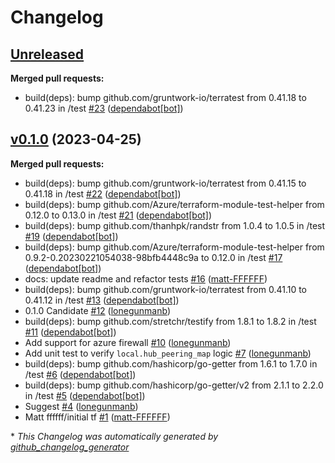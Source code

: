 # Changelog

## [Unreleased](https://github.com/Azure/terraform-azurerm-hubnetworking/tree/HEAD)

**Merged pull requests:**

- build\(deps\): bump github.com/gruntwork-io/terratest from 0.41.18 to 0.41.23 in /test [\#23](https://github.com/Azure/terraform-azurerm-hubnetworking/pull/23) ([dependabot[bot]](https://github.com/apps/dependabot))

## [v0.1.0](https://github.com/Azure/terraform-azurerm-hubnetworking/tree/v0.1.0) (2023-04-25)

**Merged pull requests:**

- build\(deps\): bump github.com/gruntwork-io/terratest from 0.41.15 to 0.41.18 in /test [\#22](https://github.com/Azure/terraform-azurerm-hubnetworking/pull/22) ([dependabot[bot]](https://github.com/apps/dependabot))
- build\(deps\): bump github.com/Azure/terraform-module-test-helper from 0.12.0 to 0.13.0 in /test [\#21](https://github.com/Azure/terraform-azurerm-hubnetworking/pull/21) ([dependabot[bot]](https://github.com/apps/dependabot))
- build\(deps\): bump github.com/thanhpk/randstr from 1.0.4 to 1.0.5 in /test [\#19](https://github.com/Azure/terraform-azurerm-hubnetworking/pull/19) ([dependabot[bot]](https://github.com/apps/dependabot))
- build\(deps\): bump github.com/Azure/terraform-module-test-helper from 0.9.2-0.20230221054038-98bfb4448c9a to 0.12.0 in /test [\#17](https://github.com/Azure/terraform-azurerm-hubnetworking/pull/17) ([dependabot[bot]](https://github.com/apps/dependabot))
- docs: update readme and refactor tests [\#16](https://github.com/Azure/terraform-azurerm-hubnetworking/pull/16) ([matt-FFFFFF](https://github.com/matt-FFFFFF))
- build\(deps\): bump github.com/gruntwork-io/terratest from 0.41.10 to 0.41.12 in /test [\#13](https://github.com/Azure/terraform-azurerm-hubnetworking/pull/13) ([dependabot[bot]](https://github.com/apps/dependabot))
- 0.1.0 Candidate [\#12](https://github.com/Azure/terraform-azurerm-hubnetworking/pull/12) ([lonegunmanb](https://github.com/lonegunmanb))
- build\(deps\): bump github.com/stretchr/testify from 1.8.1 to 1.8.2 in /test [\#11](https://github.com/Azure/terraform-azurerm-hubnetworking/pull/11) ([dependabot[bot]](https://github.com/apps/dependabot))
- Add support for azure firewall [\#10](https://github.com/Azure/terraform-azurerm-hubnetworking/pull/10) ([lonegunmanb](https://github.com/lonegunmanb))
- Add unit test to verify `local.hub_peering_map` logic [\#7](https://github.com/Azure/terraform-azurerm-hubnetworking/pull/7) ([lonegunmanb](https://github.com/lonegunmanb))
- build\(deps\): bump github.com/hashicorp/go-getter from 1.6.1 to 1.7.0 in /test [\#6](https://github.com/Azure/terraform-azurerm-hubnetworking/pull/6) ([dependabot[bot]](https://github.com/apps/dependabot))
- build\(deps\): bump github.com/hashicorp/go-getter/v2 from 2.1.1 to 2.2.0 in /test [\#5](https://github.com/Azure/terraform-azurerm-hubnetworking/pull/5) ([dependabot[bot]](https://github.com/apps/dependabot))
- Suggest [\#4](https://github.com/Azure/terraform-azurerm-hubnetworking/pull/4) ([lonegunmanb](https://github.com/lonegunmanb))
- Matt ffffff/initial tf [\#1](https://github.com/Azure/terraform-azurerm-hubnetworking/pull/1) ([matt-FFFFFF](https://github.com/matt-FFFFFF))



\* *This Changelog was automatically generated by [github_changelog_generator](https://github.com/github-changelog-generator/github-changelog-generator)*
